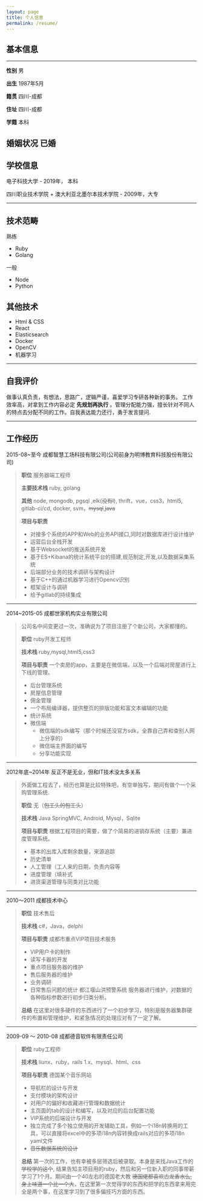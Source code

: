 ```yaml
---
layout: page
title: 个人信息
permalink: /resume/
---
```


## 基本信息
--- 

**性别** 男

**出生** 1987年5月

**籍贯** 四川-成都

**住址** 四川-成都

**学籍** 本科

**婚姻状况** 已婚
---
## 学校信息
电子科技大学 - 2019年， 本科

四川职业技术学院 + 澳大利亚北墨尔本技术学院 - 2009年，大专


---
## 技术范畴
熟练
* Ruby
* Golang

一般
* Node
* Python

## 其他技术
* Html & CSS
* React
* Elasticsearch
* Docker
* OpenCV
* 机器学习

---
## 自我评价
做事认真负责，有想法，思路广，逻辑严谨，喜爱学习专研各种新的事务。
工作效率高，对拿到工作内容必定 __先规划再执行__ 。管理分配能力强，擅长针对不同人的特点去分配不同的工作。自我表达能力还行，勇于发言提问.

---
## 工作经历
2015-08~至今 成都智慧工场科技有限公司(公司前身为明博教育科技股份有限公司) 
> **职位**
>  服务器端工程师
> 
> **主要技术栈**
> ruby, golang
>
> **其他**
>  node, mongodb, pgsql ,elk(~~没有l~~), thrift，vue，css3，html5, gitlab-ci/cd, docker, svm，~~mysql~~,~~java~~
> 
> **项目与职责**
> * 对接多个系统的APP和Web的业务API接口,同时对数据库进行设计维护
> * 运营后台全栈开发
> * 基于Websocket的推送系统开发
> * 基于ES+Kibana的统计系统平台的搭建,规范制定,开发,以及数据采集系统
> * 后端部分业务的技术调研与架构设计
> * 基于C++的通过机器学习进行Opencv识别
> * 框架设计与调研
> * 给予gitlab的持续集成
>

---

2014~2015-05 成都世家机构实业有限公司
> 公司名中间变更过一次，准确说为了项目注册了个新公司，大家都懂的。
> 
> **职位**
> ruby开发工程师
> 
> **技术栈**
> ruby,mysql,html5,css3
> 
> **项目与职责**
> 一个卖房的app，主要是在微信端，以及一个后端对房屋进行上下线的管理。
> * 后台管理系统
>  * 房屋信息管理
>  * 佣金管理
>  * 一个布局编译器，提供整页的排版功能和富文本编辑的功能
>  * 统计系统
> * 微信端
>   * 微信端的sdk编写（那个时候还没官方sdk，全靠自己弄和查别人网上分享的）
>   * 微信端主界面的编写
>   * 分享功能实现

---

2012年底~2014年 反正不是无业，但和IT技术没太多关系
> 外面做工程去了，经历也算是比较特殊吧，有空单独写，期间有做个一个采购管理系统.
> 
> **职位**
> 无（~~包工头的包工头~~）
> 
> **技术栈**
> Java SpringMVC, Android, Mysql，Sqlite
> 
> **项目与职责**
> 根据工程项目的需要，做了个简易的进销存系统（主要）兼进度管理系统。
> * 基本的出库入库剩余数量，来源追踪
> * 历史清单
> * 人工管理（工人来的日期，负责内容等
> * 进度管理（填补式
> * 进货渠道管理与同类对比功能

---
2010～2011 成都技术中心
>
> **职位**
> 技术售后
> 
> **技术栈**
> c#，Java，delphi
> 
> **项目与职责**
> 成都市重点VIP项目技术服务
> * VIP用户卡的制作 
> * 读写卡器的开发
> * 重点项目服务器的维护
> * 售后服务器的维护 
> * 业务调研
> * 日常售后问题的统计
>都江堰山洪预警系统
> 服务器进行维护，对数据的各种指标参数进行初步归类分析。
>  
> **总结**
> 在这里对很多硬件的东西进行了一个初步学习，特别是服务器集群硬件的布置和管理维护，和紧急情况的处理应对有了一定了解。

---
2009-09 ～ 2010-08 成都德音软件有限责任公司
> 
> **职位**
>  ruby工程师
> 
> **技术栈**
> liunx、ruby，rails 1.x、mysql、html、css
> 
> **项目与职责**
> 德国某个音乐网站
> + 导航栏的设计与开发
> + 支付模块的架构设计
> + 对用户的偏好和收藏进行管理和数据统计
> + 主页面的tab的设计和编写，以及对应的后台配置功能
> + VIP系统的后端设计与开发
> + 独立完成了多个独立使用的开发辅助工具，例如一个i18n转换用的工具，可以直接将excel中的多项i18n内容转换成rails对应的多项i18n yaml文件
> + ~~音乐数据系统的设计~~
> 
> **总结**
>第一次的工作，也有幸被多层筛选后被录取。本身是来找Java工作的 ~~学校学的这个~~, 结果告知主项目用的ruby，然后和另一位新入职的同事带薪学习了1个月。期间由一个40左右的德国老大教 ~~德国佬都喜欢古龙香水么,身上味道一个比一个大~~，在这里第一次觉得学的东西和把学的东西拿来用完全是两个事，在这里学习到了很多偏技巧方面的东西。

